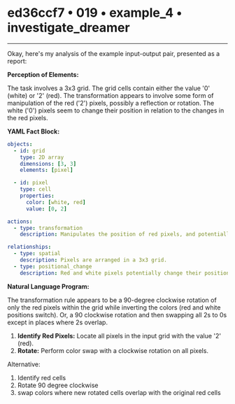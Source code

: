 # ed36ccf7 • 019 • example_4 • investigate_dreamer

---
Okay, here's my analysis of the example input-output pair, presented as a report:

**Perception of Elements:**

The task involves a 3x3 grid. The grid cells contain either the value '0' (white) or '2' (red). The transformation appears to involve some form of manipulation of the red ('2') pixels, possibly a reflection or rotation. The white ('0') pixels seem to change their position in relation to the changes in the red pixels.

**YAML Fact Block:**



```yaml
objects:
  - id: grid
    type: 2D array
    dimensions: [3, 3]
    elements: [pixel]

  - id: pixel
    type: cell
    properties:
      color: [white, red]
      value: [0, 2]

actions:
  - type: transformation
    description: Manipulates the position of red pixels, and potentially adjusts the position of white pixels.

relationships:
  - type: spatial
    description: Pixels are arranged in a 3x3 grid.
  - type: positional_change
    description: Red and white pixels potentially change their positions between input and output grids.
```



**Natural Language Program:**

The transformation rule appears to be a 90-degree clockwise rotation of only the red pixels within the grid while inverting the colors (red and white positions switch).
Or, a 90 clockwise rotation and then swapping all 2s to 0s except in places where 2s overlap.

1.  **Identify Red Pixels:** Locate all pixels in the input grid with the value '2' (red).
2.  **Rotate:** Perform color swap with a clockwise rotation on all pixels.

Alternative:
1. Identify red cells
2. Rotate 90 degree clockwise
3. swap colors where new rotated cells overlap with the original red cells

